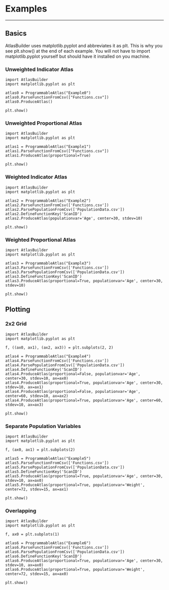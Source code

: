 # Examples

---

## Basics

AtlasBuilder uses matplotlib.pyplot and abbreviates it as plt. This is why you see plt.show() at the end of each example.
You will not have to import matplotlib.pyplot yourself but should have it installed on you machine.

### Unweighted Indicator Atlas

    import AtlasBuilder
    import matplotlib.pyplot as plt
    
    atlas0 = ProgrammableAtlas("Example0")
    atlas0.ParseFunctionFromCsv(["Functions.csv"])
    atlas0.ProduceAtlas()

    plt.show()

### Unweighted Proportional Atlas

    import AtlasBuilder
    import matplotlib.pyplot as plt

    atlas1 = ProgrammableAtlas("Example1")
    atlas1.ParseFunctionFromCsv(["Functions.csv"])
    atlas1.ProduceAtlas(proportional=True)
    
    plt.show()

### Weighted Indicator Atlas

    import AtlasBuilder
    import matplotlib.pyplot as plt

    atlas2 = ProgrammableAtlas("Example2")
    atlas2.ParseFunctionFromCsv(['Functions.csv'])
    atlas2.ParsePopulationFromCsv(['PopulationData.csv'])
    atlas2.DefineFunctionKey('ScanID')
    atlas2.ProduceAtlas(populationvar='Age', center=30, stdev=10)

    plt.show()

### Weighted Proportional Atlas

    import AtlasBuilder
    import matplotlib.pyplot as plt

    atlas3 = ProgrammableAtlas("Example3")
    atlas3.ParseFunctionFromCsv(['Functions.csv'])
    atlas3.ParsePopulationFromCsv(['PopulationData.csv'])
    atlas3.DefineFunctionKey('ScanID')
    atlas3.ProduceAtlas(proportional=True, populationvar='Age', center=30, stdev=10)

    plt.show()

## Plotting 

### 2x2 Grid

    import AtlasBuilder
    import matplotlib.pyplot as plt

    f, ((ax0, ax1), (ax2, ax3)) = plt.subplots(2, 2)

    atlas4 = ProgrammableAtlas("Example4")
    atlas4.ParseFunctionFromCsv(['Functions.csv'])
    atlas4.ParsePopulationFromCsv(['PopulationData.csv'])
    atlas4.DefineFunctionKey('ScanID')
    atlas4.ProduceAtlas(proportional=False, populationvar='Age', center=30, stdev=10, ax=ax0)
    atlas4.ProduceAtlas(proportional=True, populationvar='Age', center=30, stdev=10, ax=ax1)
    atlas4.ProduceAtlas(proportional=False, populationvar='Age', center=60, stdev=10, ax=ax2)
    atlas4.ProduceAtlas(proportional=True, populationvar='Age', center=60, stdev=10, ax=ax3)

    plt.show()

### Separate Population Variables

    import AtlasBuilder
    import matplotlib.pyplot as plt

    f, (ax0, ax1) = plt.subplots(2)

    atlas5 = ProgrammableAtlas("Example5")
    atlas5.ParseFunctionFromCsv(['Functions.csv'])
    atlas5.ParsePopulationFromCsv(['PopulationData.csv'])
    atlas5.DefineFunctionKey('ScanID')
    atlas5.ProduceAtlas(proportional=True, populationvar='Age', center=30, stdev=10, ax=ax0)
    atlas5.ProduceAtlas(proportional=True, populationvar='Weight', center=72, stdev=15, ax=ax1)

    plt.show()

### Overlapping

    import AtlasBuilder
    import matplotlib.pyplot as plt

    f, ax0 = plt.subplots(1)

    atlas6 = ProgrammableAtlas("Example6")
    atlas6.ParseFunctionFromCsv(['Functions.csv'])
    atlas6.ParsePopulationFromCsv(['PopulationData.csv'])
    atlas6.DefineFunctionKey('ScanID')
    atlas6.ProduceAtlas(proportional=True, populationvar='Age', center=30, stdev=10, ax=ax0)
    atlas6.ProduceAtlas(proportional=True, populationvar='Weight', center=72, stdev=15, ax=ax0)

    plt.show()
